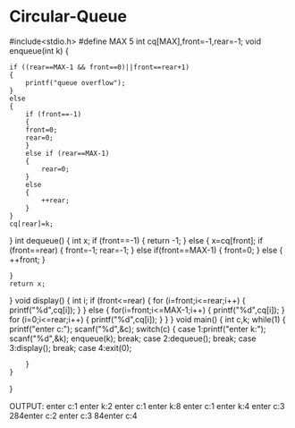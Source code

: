 # Circular-Queue
#include<stdio.h>
#define MAX 5
int cq[MAX],front=-1,rear=-1;
void enqueue(int k)
{
   
    if ((rear==MAX-1 && front==0)||front==rear+1)
    {
        printf("queue overflow");
    }
    else
    {
        if (front==-1)
        {
        front=0;
        rear=0;
        }
        else if (rear==MAX-1)
        {
            rear=0;
        }
        else
        {
            ++rear;
        }
    }
    cq[rear]=k;
}
int dequeue()
{
    int x;
    if (front==-1)
    {
        return -1;
    }
    else
    {
        x=cq[front];
        if (front==rear)
        {
            front=-1;
            rear=-1;
        }
        else if(front==MAX-1)
        {
            front=0;
        }
        else
        {
            ++front;
        }
       
    }
    return x;
}
void display()
{
    int i;
    if (front<=rear)
    {
        for (i=front;i<=rear;i++)
        {
            printf("%d",cq[i]);
        }
    }
    else
    {
        for(i=front;i<=MAX-1;i++)
        {
            printf("%d",cq[i]);
        }
        for (i=0;i<=rear;i++)
        {
            printf("%d",cq[i]);
        }
    }
}
void main()
{
    int c,k;
    while(1)
    {
        printf("enter c:");
        scanf("%d",&c);
        switch(c)
        {
            case 1:printf("enter k:");
                   scanf("%d",&k);
                   enqueue(k);
                   break;
            case 2:dequeue();
                   break;
            case 3:display();
                   break;
            case 4:exit(0);
           
        }
    }
}

OUTPUT:
enter c:1
enter k:2
enter c:1
enter k:8
enter c:1
enter k:4
enter c:3
284enter c:2
enter c:3
84enter c:4
